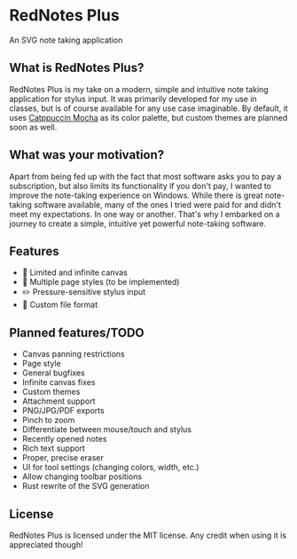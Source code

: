 # RedNotes Plus

An SVG note taking application

## What is RedNotes Plus?

RedNotes Plus is my take on a modern, simple and intuitive note taking
application for stylus input. It was primarily developed for my use in classes,
but is of course available for any use case imaginable. By default, it uses [Catppuccin
Mocha](https://github.com/catppuccin/catppuccin) as its color palette, but custom themes are planned soon as well.

## What was your motivation?

Apart from being fed up with the fact that most software asks you to pay a subscription,
but also limits its functionality if you don't pay, I wanted to improve the
note-taking experience on Windows. While there is great note-taking software
available, many of the ones I tried were paid for and didn't meet my
expectations. In one way or another. That's why I embarked on a journey to create
a simple, intuitive yet powerful note-taking software.

## Features

- 📄 Limited and infinite canvas
- 🎨 Multiple page styles (to be implemented)
- ✏️ Pressure-sensitive stylus input
- 📂 Custom file format

## Planned features/TODO

- Canvas panning restrictions
- Page style
- General bugfixes
- Infinite canvas fixes
- Custom themes
- Attachment support
- PNG/JPG/PDF exports
- Pinch to zoom
- Differentiate between mouse/touch and stylus
- Recently opened notes
- Rich text support
- Proper, precise eraser
- UI for tool settings (changing colors, width, etc.)
- Allow changing toolbar positions
- Rust rewrite of the SVG generation

## License

RedNotes Plus is licensed under the MIT license. Any credit when using it is
appreciated though!
